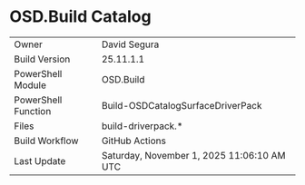 ﻿# OSD.Build Catalog

| | |
|-|-|
| Owner | David Segura |
| Build Version | 25.11.1.1 |
| PowerShell Module | OSD.Build |
| PowerShell Function | Build-OSDCatalogSurfaceDriverPack |
| Files | build-driverpack.* |
| Build Workflow | GitHub Actions |
| Last Update | Saturday, November 1, 2025 11:06:10 AM UTC |
